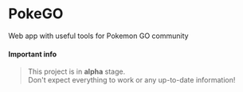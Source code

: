 # PokeGO

Web app with useful tools for Pokemon GO community

#### Important info

> This project is in **alpha** stage.<br>
> Don't expect everything to work or any up-to-date information!
